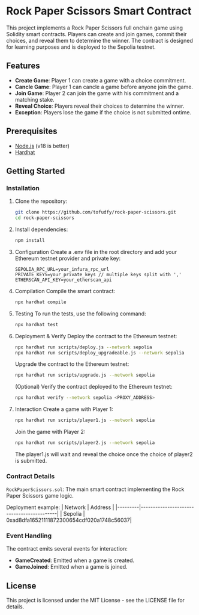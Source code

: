 # Rock Paper Scissors Smart Contract

This project implements a Rock Paper Scissors full onchain game using Solidity smart contracts. Players can create and join games, commit their choices, and reveal them to determine the winner. The contract is designed for learning purposes and is deployed to the Sepolia testnet.

## Features

- **Create Game**: Player 1 can create a game with a choice commitment.
- **Cancle Game**: Player 1 can cancle a game before anyone join the game.
- **Join Game**: Player 2 can join the game with his commitment and a matching stake.
- **Reveal Choice**: Players reveal their choices to determine the winner.
- **Exception**: Players lose the game if the choice is not submitted ontime.

## Prerequisites

- [Node.js](https://nodejs.org/) (v18 is better)
- [Hardhat](https://hardhat.org/)

## Getting Started

### Installation

1. Clone the repository:

   ```sh
   git clone https://github.com/tofudfy/rock-paper-scissors.git
   cd rock-paper-scissors
   ```

2. Install dependencies:

    ```sh
    npm install
    ```

3. Configuration
    Create a .env file in the root directory and add your Ethereum testnet provider and private key:

    ```env
    SEPOLIA_RPC_URL=your_infura_rpc_url
    PRIVATE_KEYS=your_private_keys // multiple keys split with ','
    ETHERSCAN_API_KEY=your_etherscan_api
    ```

4. Compilation
    Compile the smart contract:

    ```sh
    npx hardhat compile
    ```

5. Testing
    To run the tests, use the following command:

    ```sh
    npx hardhat test
    ```

6. Deployment & Verify
    Deploy the contract to the Ethereum testnet:

    ```sh
    npx hardhat run scripts/deploy.js --network sepolia
    npx hardhat run scripts/deploy_upgradeable.js --network sepolia
    ```

    Upgrade the contract to the Ethereum testnet:

    ```sh
    npx hardhat run scripts/upgrade.js --network sepolia 
    ```

    (Optional) Verify the contract deployed to the Ethereum testnet:

    ```sh
    npx hardhat verify --network sepolia <PROXY_ADDRESS>
    ```

7. Interaction
    Create a game with Player 1:

    ```sh
    npx hardhat run scripts/player1.js --network sepolia
    ```

    Join the game with Player 2:

    ```sh
    npx hardhat run scripts/player2.js --network sepolia
    ```

    The player1.js will wait and reveal the choice once the choice of player2 is submitted.

### Contract Details

`RockPaperScissors.sol`: The main smart contract implementing the Rock Paper Scissors game logic.

Deployment example:
| Network | Address                                   |
|---------|-------------------------------------------|
| Sepolia | 0xad8dfa16521111872300654cdf020a1748c56037|

### Event Handling

The contract emits several events for interaction:

- **GameCreated**: Emitted when a game is created.
- **GameJoined**: Emitted when a game is joined.

## License

This project is licensed under the MIT License - see the LICENSE file for details.
